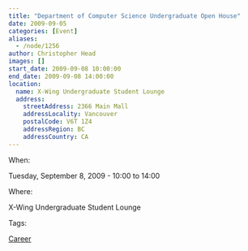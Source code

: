 ```yaml
---
title: "Department of Computer Science Undergraduate Open House"
date: 2009-09-05
categories: [Event]
aliases:
  - /node/1256
author: Christopher Head
images: []
start_date: 2009-09-08 10:00:00
end_date: 2009-09-08 14:00:00
location:
  name: X-Wing Undergraduate Student Lounge
  address:
    streetAddress: 2366 Main Mall
    addressLocality: Vancouver
    postalCode: V6T 1Z4
    addressRegion: BC
    addressCountry: CA
---
```


When:

Tuesday, September 8, 2009 - 10:00 to 14:00

Where:

X-Wing Undergraduate Student Lounge

Tags:

[Career](/career)
